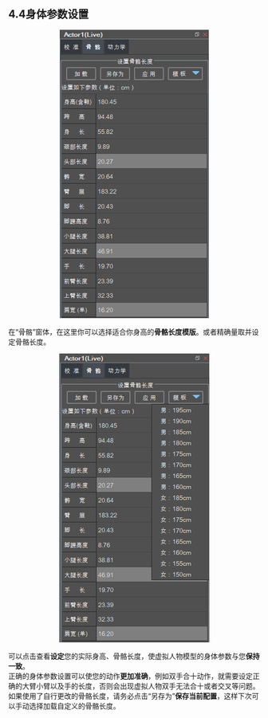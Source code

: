 ## 4.4身体参数设置

<div align=center>
<img src="https://raw.githubusercontent.com/FOHEART/MotionVenusHelp/v1.3.4/software/bonelength.png"/>
</div>

在“骨骼”窗体，在这里你可以选择适合你身高的**骨骼长度模版**。或者精确量取并设定骨骼长度。<br>

<div align=center>
<img src="https://raw.githubusercontent.com/FOHEART/MotionVenusHelp/v1.3.4/software/bonelengthtemplate.png"/>
</div>

可以点击查看**设定**您的实际身高、骨骼长度，使虚拟人物模型的身体参数与您**保持一致**。<br>
正确的身体参数设置可以使您的动作**更加准确**，例如双手合十动作，就需要设定正确的大臂小臂以及手的长度，否则会出现虚拟人物双手无法合十或者交叉等问题。<br>
如果使用了自行更改的骨骼长度，请务必点击“另存为”**保存当前配置**，这样下次可以手动选择加载自定义的骨骼长度。
